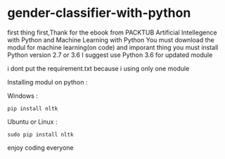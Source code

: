 # gender-classifier-with-python

first thing first,Thank for the ebook from PACKTUB Artificial Intellegence with Python and Machine Learning with Python
You must download the modul for machine learning(on code) and imporant thing you must install Python version 2.7 or 3.6
I suggest use Python 3.6 for updated module

i dont put the requirement.txt because i using only one module

Installing modul on python :

Windows :

```pip install nltk```


Ubuntu or Linux :

```sudo pip install nltk```


enjoy coding everyone




